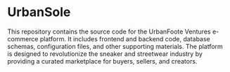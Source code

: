 # UrbanSole
This repository contains the source code for the UrbanFoote Ventures e-commerce platform. It includes frontend and backend code, database schemas, configuration files, and other supporting materials. The platform is designed to revolutionize the sneaker and streetwear industry by providing a curated marketplace for buyers, sellers, and creators.

